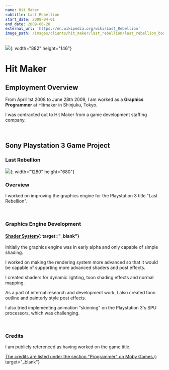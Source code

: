 ```yaml
---
name: Hit Maker
subtitle: Last Rebellion
start_date: 2008-04-01
end_date: 2009-06-28
external_url: 'https://en.wikipedia.org/wiki/Last_Rebellion'
image_path: /images/clients/hit_maker/last_rebellion/last_rebellion_box_art_.jpg
---
```


![](/portfolio/images/clients/hit_maker/hitmaker_logo_large.jpg){: width="882" height="146"}

# Hit Maker

## Employment Overview

From April 1st 2008 to June 28th 2009, I am worked as a **Graphics Programmer** at Hitmaker in Shinjuku, Tokyo.

I was contracted out to Hit Maker from a game development staffing company.

&nbsp;

## Sony Playstation 3 Game Project

### Last Rebellion

![](/portfolio/images/clients/hit_maker/last_rebellion/last_rebellion_chara_logo_wide.jpg){: width="1280" height="680"}

### Overview

I worked on improving the graphics engine for the Playstation 3 title "Last Rebellion".

&nbsp;

### Graphics Engine Development

#### [Shader System](https://www.studiolibrary.com/){: target="_blank"}

Initially the graphics engine was in early alpha and only capable of simple shading.

I worked on making the rendering system more advanced so that it would be capable of supporting more advanced shaders and post effects.

I created shaders for dynamic lighting, toon shading effects and normal mapping.

As a part of internal research and development work, I also created toon outline and painterly style post effects.

I also tried implementing animation "skinning" on the Playstation 3's SPU processors, which was challenging.

&nbsp;

### Credits

I am publicly referenced as having worked on the game title.

[The credits are listed under the section "Programmer" on Moby Games.](https://www.mobygames.com/game/last-rebellion){: target="_blank"}

&nbsp;